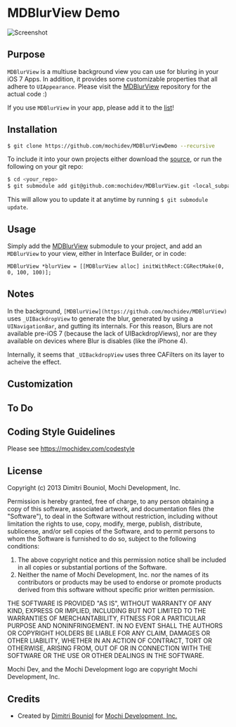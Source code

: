 MDBlurView Demo
==================

![Screenshot](https://github.com/mochidev/MDBlurViewDemo/raw/master/Artwork/Screenshot.png)

Purpose
-------

`MDBlurView` is a multiuse background view you can use for bluring in your iOS 7 Apps.
In addition, it provides some customizable properties that all adhere
to `UIAppearance`. Please visit the [MDBlurView](https://github.com/mochidev/MDBlurView)
repository for the actual code :)

If you use `MDBlurView` in your app, please add it to the
[list](https://github.com/mochidev/MDBlurViewDemo/wiki/Apps-That-Use-MDBlurView)!

Installation
------------

```bash
$ git clone https://github.com/mochidev/MDBlurViewDemo --recursive
```

To include it into your own projects either download the
[source](https://github.com/mochidev/MDBlurView), or run the following
on your git repo:

```bash
$ cd <your_repo>
$ git submodule add git@github.com:mochidev/MDBlurView.git <local_subpath>/MDBlurView
```

This will allow you to update it at anytime by running `$ git submodule update`.

Usage
-----

Simply add the
[MDBlurView](https://github.com/mochidev/MDBlurView) submodule to
your project, and add an `MDBlurView` to your view, either in Interface Builder,
or in code:

```obj-c
MDBlurView *blurView = [[MDBlurView alloc] initWithRect:CGRectMake(0, 0, 100, 100)];
```

Notes
-----

In the background, `[MDBlurView](https://github.com/mochidev/MDBlurView)` uses `_UIBackdropView` to generate the blur, generated by using a `UINavigationBar`, and gutting its internals. For this reason, Blurs are not available pre-iOS 7 (because the lack of UIBackdropViews), nor are they available on devices where Blur is disables (like the iPhone 4).

Internally, it seems that `_UIBackdropView` uses three CAFilters on its layer to acheive the effect.

Customization
-------------


To Do
-----


Coding Style Guidelines
-----------------------

Please see https://mochidev.com/codestyle

License
-------

Copyright (c) 2013 Dimitri Bouniol, Mochi Development, Inc.

Permission is hereby granted, free of charge, to any person obtaining a copy
of this software, associated artwork, and documentation files (the "Software"),
to deal in the Software without restriction, including without limitation the
rights to use, copy, modify, merge, publish, distribute, sublicense, and/or
sell copies of the Software, and to permit persons to whom the Software is
furnished to do so, subject to the following conditions:

1. The above copyright notice and this permission notice shall be included in
   all copies or substantial portions of the Software.
2. Neither the name of Mochi Development, Inc. nor the names of its
   contributors or products may be used to endorse or promote products
   derived from this software without specific prior written permission.

THE SOFTWARE IS PROVIDED "AS IS", WITHOUT WARRANTY OF ANY KIND, EXPRESS OR
IMPLIED, INCLUDING BUT NOT LIMITED TO THE WARRANTIES OF MERCHANTABILITY,
FITNESS FOR A PARTICULAR PURPOSE AND NONINFRINGEMENT. IN NO EVENT SHALL THE
AUTHORS OR COPYRIGHT HOLDERS BE LIABLE FOR ANY CLAIM, DAMAGES OR OTHER
LIABILITY, WHETHER IN AN ACTION OF CONTRACT, TORT OR OTHERWISE, ARISING FROM,
OUT OF OR IN CONNECTION WITH THE SOFTWARE OR THE USE OR OTHER DEALINGS IN
THE SOFTWARE.

Mochi Dev, and the Mochi Development logo are copyright Mochi Development, Inc.

Credits
-------

- Created by [Dimitri Bouniol](http://twitter.com/dimitribouniol) for [Mochi Development, Inc.](http://mochidev.com/)

